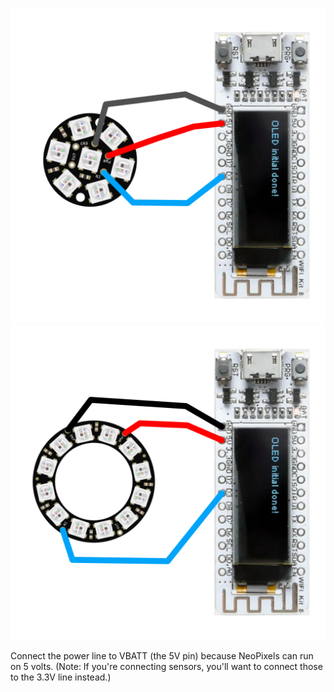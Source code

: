 ![wiring diagram for NeoPixel jewel](esp-wiring-jewel.PNG)
![wiring diagram for NeoPixel ring](esp-wiring-ring.PNG)

Connect the power line to VBATT (the 5V pin) because NeoPixels can run on 5 volts.  (Note:  If you're connecting sensors, you'll want to connect those to the 3.3V line instead.)
